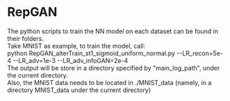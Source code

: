 # RepGAN
The python scripts to train the NN model on each dataset can be found in their folders.  
Take MNIST as example, to train the model, call:  
   python RepGAN_alterTrain_st1_sigmoid_uniform_normal.py --LR_recon=5e-4 --LR_adv=1e-3 --LR_adv_infoGAN=2e-4  
The output will be store in a directory specified by "main_log_path", under the current directory.  
Also, the MNIST data needs to be located in ./MNIST_data (namely, in a directory MNIST_data under the current directory)  

